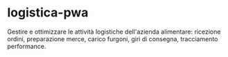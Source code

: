 # logistica-pwa
Gestire e ottimizzare le attività logistiche dell'azienda alimentare: ricezione ordini, preparazione merce, carico furgoni, giri di consegna, tracciamento performance.
